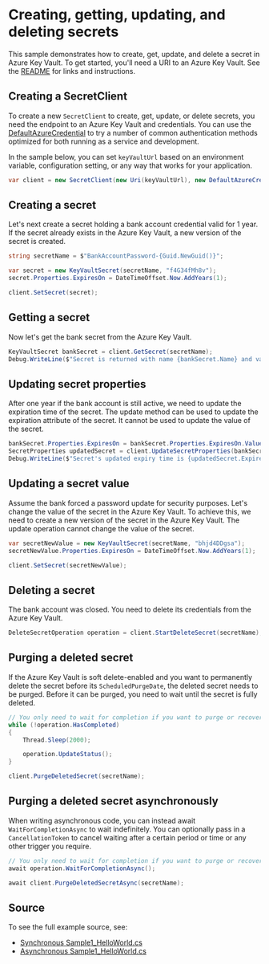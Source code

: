 # Creating, getting, updating, and deleting secrets

This sample demonstrates how to create, get, update, and delete a secret in Azure Key Vault.
To get started, you'll need a URI to an Azure Key Vault. See the [README](../README.md) for links and instructions.

## Creating a SecretClient

To create a new `SecretClient` to create, get, update, or delete secrets, you need the endpoint to an Azure Key Vault and credentials.
You can use the [DefaultAzureCredential][DefaultAzureCredential] to try a number of common authentication methods optimized for both running as a service and development.

In the sample below, you can set `keyVaultUrl` based on an environment variable, configuration setting, or any way that works for your application.

```C# Snippet:SecretsSample1SecretClient
var client = new SecretClient(new Uri(keyVaultUrl), new DefaultAzureCredential());
```

## Creating a secret

Let's next create a secret holding a bank account credential valid for 1 year.
If the secret already exists in the Azure Key Vault, a new version of the secret is created.

```C# Snippet:SecretsSample1CreateSecret
string secretName = $"BankAccountPassword-{Guid.NewGuid()}";

var secret = new KeyVaultSecret(secretName, "f4G34fMh8v");
secret.Properties.ExpiresOn = DateTimeOffset.Now.AddYears(1);

client.SetSecret(secret);
```

## Getting a secret

Now let's get the bank secret from the Azure Key Vault.

```C# Snippet:SecretsSample1GetSecret
KeyVaultSecret bankSecret = client.GetSecret(secretName);
Debug.WriteLine($"Secret is returned with name {bankSecret.Name} and value {bankSecret.Value}");
```

## Updating secret properties

After one year if the bank account is still active, we need to update the expiration time of the secret.
The update method can be used to update the expiration attribute of the secret. It cannot be used to update the value of the secret.

```C# Snippet:SecretsSample1UpdateSecretProperties
bankSecret.Properties.ExpiresOn = bankSecret.Properties.ExpiresOn.Value.AddYears(1);
SecretProperties updatedSecret = client.UpdateSecretProperties(bankSecret.Properties);
Debug.WriteLine($"Secret's updated expiry time is {updatedSecret.ExpiresOn}");
```

## Updating a secret value

Assume the bank forced a password update for security purposes. Let's change the value of the secret in the Azure Key Vault.
To achieve this, we need to create a new version of the secret in the Azure Key Vault. The update operation cannot change the value of the secret.

```C# Snippet:SecretsSample1UpdateSecret
var secretNewValue = new KeyVaultSecret(secretName, "bhjd4DDgsa");
secretNewValue.Properties.ExpiresOn = DateTimeOffset.Now.AddYears(1);

client.SetSecret(secretNewValue);
```

## Deleting a secret

The bank account was closed. You need to delete its credentials from the Azure Key Vault.

```C# Snippet:SecretsSample1DeleteSecret
DeleteSecretOperation operation = client.StartDeleteSecret(secretName);
```

## Purging a deleted secret

If the Azure Key Vault is soft delete-enabled and you want to permanently delete the secret before its `ScheduledPurgeDate`,
the deleted secret needs to be purged. Before it can be purged, you need to wait until the secret is fully deleted.

```C# Snippet:SecretsSample1PurgeSecret
// You only need to wait for completion if you want to purge or recover the secret.
while (!operation.HasCompleted)
{
    Thread.Sleep(2000);

    operation.UpdateStatus();
}

client.PurgeDeletedSecret(secretName);
```

## Purging a deleted secret asynchronously

When writing asynchronous code, you can instead await `WaitForCompletionAsync` to wait indefinitely.
You can optionally pass in a `CancellationToken` to cancel waiting after a certain period or time or any other trigger you require.

```C# Snippet:SecretsSample1PurgeSecretAsync
// You only need to wait for completion if you want to purge or recover the secret.
await operation.WaitForCompletionAsync();

await client.PurgeDeletedSecretAsync(secretName);
```

## Source

To see the full example source, see:

* [Synchronous Sample1_HelloWorld.cs](../tests/samples/Sample1_HelloWorld.cs)
* [Asynchronous Sample1_HelloWorld.cs](../tests/samples/Sample1_HelloWorldAsync.cs)

[DefaultAzureCredential]: ../../../identity/Azure.Identity/README.md/#DefaultAzureCredential
